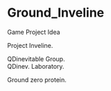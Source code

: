 # Ground_Inveline
Game Project Idea

Project Inveline.

QDinevitable Group.   
QDinev. Laboratory.




Ground zero protein.
